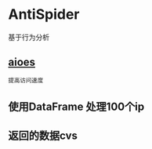 # AntiSpider
基于行为分析

## [aioes](http://aioes.readthedocs.io/en/latest/)
```bash
提高访问速度

```
## 使用DataFrame 处理100个ip

## 返回的数据cvs